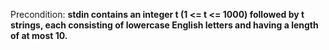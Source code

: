 Precondition: **stdin contains an integer t (1 <= t <= 1000) followed by t strings, each consisting of lowercase English letters and having a length of at most 10.**